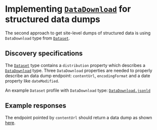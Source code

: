 # Implementing [`DataDownload`](https://developers.google.com/search/docs/appearance/structured-data/dataset#publication) for structured data dumps
The second approach to get site-level dumps of structured data is using `DataDownload` type from [`Dataset`](https://developers.google.com/search/docs/appearance/structured-data/dataset#publication).

## Discovery specifications
The [`Dataset`](https://schema.org/Dataset) type contains a `distribution` property which describes a [`DataDownload`](https://schema.org/DataDownload) type. Three `DataDownload` properties are needed to properly describe an data dump endpoint: `contentUrl`, `encodingFormat` and a date property like `dateModified`.

An example `Dataset` profile with `DataDownload` type: [`DataDownload.jsonld`](DataDownload.jsonld)

## Example responses
The endpoint pointed by `contentUrl` should return a data dump as shown [here](dump.jsonld).  
